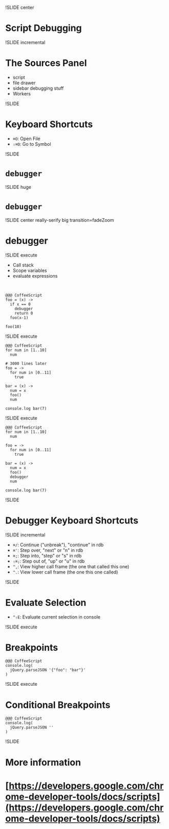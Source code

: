 !SLIDE center

# Script Debugging

!SLIDE incremental

# The Sources Panel

 - script
 - file drawer
 - sidebar debugging stuff
 - Workers

!SLIDE

# Keyboard Shortcuts

 - `⌘O`: Open File
 - `⇧⌘O`: Go to Symbol

!SLIDE

# `debugger`

!SLIDE huge

# `debugger`

!SLIDE center really-serify big transition=fadeZoom

# debugger

!SLIDE execute

 - Call stack
 - Scope variables
 - evaluate expressions

<br/>

    @@@ CoffeeScript
    foo = (x) ->
      if x == 0
        debugger
        return 0
      foo(x-1)

    foo(10)

!SLIDE execute

    @@@ CoffeeScript
    for num in [1..10]
      num

    # 3000 lines later
    foo = ->
      for num in [0..11]
        true

    bar = (x) ->
      num = x
      foo()
      num

    console.log bar(7)

!SLIDE execute

    @@@ CoffeeScript
    for num in [1..10]
      num

    foo = ->
      for num in [0..11]
        true

    bar = (x) ->
      num = x
      foo()
      debugger
      num

    console.log bar(7)

!SLIDE

# Debugger Keyboard Shortcuts

!SLIDE incremental

 - `⌘/`: Continue ("unbreak"), "continue" in rdb
 - `⌘'`: Step over, "next" or "n" in rdb
 - `⌘;`: Step into, "step" or "s" in rdb
 - `⇧⌘;`: Step out of, "up" or "u" in rdb
 - `^,`: View higher call frame (the one that called this one)
 - `^.`: View lower call frame (the one this one called)

!SLIDE

# Evaluate Selection

 - `^⇧E`: Evaluate current selection in console

!SLIDE execute

# Breakpoints

    @@@ CoffeeScript
    console.log(
      jQuery.parseJSON '{"foo": "bar"}'
    )

!SLIDE execute

# Conditional Breakpoints

    @@@ CoffeeScript
    console.log(
      jQuery.parseJSON ''
    )

!SLIDE

# More information

# [https://developers.google.com/chrome-developer-tools/docs/scripts](https://developers.google.com/chrome-developer-tools/docs/scripts)
